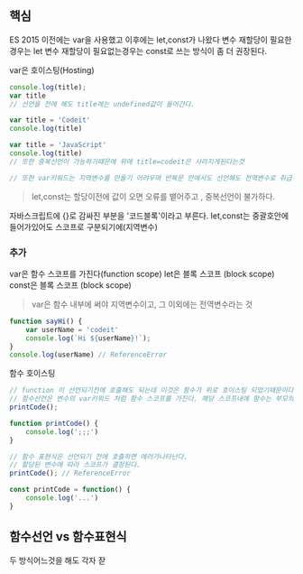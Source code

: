 ## 핵심
ES 2015 이전에는 var을 사용했고 이후에는 let,const가 나왔다
변수 재할당이 필요한경우는 let
변수 재할당이 필요없는경우는 const로 쓰는 방식이 좀 더 권장된다.

var은 호이스팅(Hosting) 
```js
console.log(title);
var title
// 선언을 전에 해도 title에는 undefined값이 들어간다.

var title = 'Codeit'
console.log(title)

var title = 'JavaScript'
console.log(title)
// 또한 중복선언이 가능하기때문에 위에 title=codeit은 사라지게된다는것

// 또한 var키워드는 지역변수를 만들기 어려우며 반복문 안에서도 선언해도 전역변수로 취급된다.
```
> let,const는 할당이전에 값이 오면 오류를 뱉어주고 , 중복선언이 불가하다.

자바스크립트에 {}로 감싸진 부분을 '코드블록'이라고 부른다. let,const는 중괄호안에 들어가있어도 스코프로 구분되기에(지역변수)

### **추가**
var은 함수 스코프를 가진다(function scope)
let은 블록 스코프 (block scope)
const은 블록 스코프 (block scope)
> var은 함수 내부에 써야 지역변수이고, 그 이외에는 전역변수라는 것

```js
function sayHi() {
	var userName = 'codeit'
	console.log(`Hi ${userName}!`);
}
console.log(userName) // ReferenceError
```

함수 호이스팅
```js
// function 이 선언되기전에 호출해도 되는데 이것은 함수가 위로 호이스팅 되었기때문이다.
// 함수선언은 변수의 var키워드 처럼 함수 스코프를 가진다. 해당 스코프내에 함수는 부모의 함수내부에서만 사용이 가능하다. 다만 for,while같은 문에서 사용이가능하다.
printCode();

function printCode() {
	console.log(';;;')
}

// 함수 표현식은 선언되기 전에 호출하면 에러가나타난다.
// 할당된 변수에 따라 스코프가 결정된다.
printCode(); // ReferenceError

const printCode = function() {
	console.log('...')
}
```

## 함수선언 vs 함수표현식
두 방식어느것을 해도 각자 잗